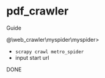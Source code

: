 # pdf_crawler
Guide


@\web_crawler\myspider\myspider> 
  * ```scrapy crawl metro_spider```
  * input start url


DONE
